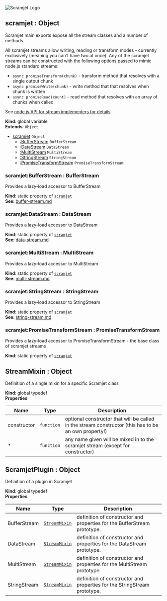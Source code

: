 ![Scramjet Logo](https://signicode.com/scramjet-logo-light.svg)

<a name="scramjet"></a>

## scramjet : Object
Scramjet main exports expose all the stream classes and a number of methods.

All scramjet streams allow writing, reading or transform modes - currently
exclusively (meaning you can't have two at once). Any of the scramjet streams
can be constructed with the following options passed to mimic node.js standard streams:

* `async promiseTransform(chunk)` - transform method that resolves with a single output chunk
* `async promiseWrite(chunk)` - write method that that resolves when chunk is written
* `async promiseRead(count)` - read method that resolves with an array of chunks when called

See [node.js API for stream implementers for details](https://nodejs.org/api/stream.html#stream_api_for_stream_implementers)

**Kind**: global variable  
**Extends**: <code>Object</code>  

* [scramjet](#scramjet)  <code>Object</code>
    * [:BufferStream](#scramjet.BufferStream)  <code>BufferStream</code>
    * [:DataStream](#scramjet.DataStream)  <code>DataStream</code>
    * [:MultiStream](#scramjet.MultiStream)  <code>MultiStream</code>
    * [:StringStream](#scramjet.StringStream)  <code>StringStream</code>
    * [:PromiseTransformStream](#scramjet.PromiseTransformStream)  <code>PromiseTransformStream</code>

<a name="scramjet.BufferStream"></a>

### scramjet:BufferStream : BufferStream
Provides a lazy-load accessor to BufferStream

**Kind**: static property of [<code>scramjet</code>](#scramjet)  
**See**: [buffer-stream.md](buffer-stream.md)  
<a name="scramjet.DataStream"></a>

### scramjet:DataStream : DataStream
Provides a lazy-load accessor to DataStream

**Kind**: static property of [<code>scramjet</code>](#scramjet)  
**See**: [data-stream.md](data-stream.md)  
<a name="scramjet.MultiStream"></a>

### scramjet:MultiStream : MultiStream
Provides a lazy-load accessor to MultiStream

**Kind**: static property of [<code>scramjet</code>](#scramjet)  
**See**: [multi-stream.md](multi-stream.md)  
<a name="scramjet.StringStream"></a>

### scramjet:StringStream : StringStream
Provides a lazy-load accessor to StringStream

**Kind**: static property of [<code>scramjet</code>](#scramjet)  
**See**: [string-stream.md](string-stream.md)  
<a name="scramjet.PromiseTransformStream"></a>

### scramjet:PromiseTransformStream : PromiseTransformStream
Provides a lazy-load accessor to PromiseTransformStream - the base class of scramjet streams

**Kind**: static property of [<code>scramjet</code>](#scramjet)  
<a name="StreamMixin"></a>

## StreamMixin : Object
Definition of a single mixin for a specific Scramjet class

**Kind**: global typedef  
**Properties**

| Name | Type | Description |
| --- | --- | --- |
| constructor | <code>function</code> | optional constructor that will be called in the stream constructor (this has to be an own property!) |
| * | <code>function</code> | any name given will be mixed in to the scramjet stream (except for constructor) |

<a name="ScramjetPlugin"></a>

## ScramjetPlugin : Object
Definition of a plugin in Scramjet

**Kind**: global typedef  
**Properties**

| Name | Type | Description |
| --- | --- | --- |
| BufferStream | [<code>StreamMixin</code>](#StreamMixin) | definition of constructor and properties for the BufferStream prototype. |
| DataStream | [<code>StreamMixin</code>](#StreamMixin) | definition of constructor and properties for the DataStream prototype. |
| MultiStream | [<code>StreamMixin</code>](#StreamMixin) | definition of constructor and properties for the MultiStream prototype. |
| StringStream | [<code>StreamMixin</code>](#StreamMixin) | definition of constructor and properties for the StringStream prototype. |

